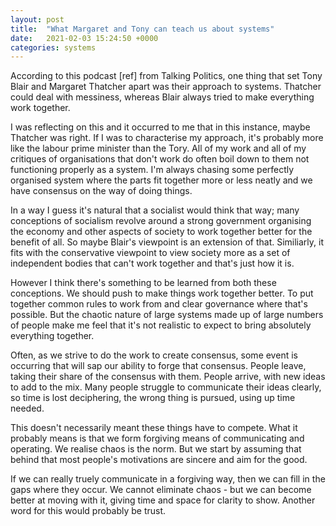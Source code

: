```yaml
---
layout: post
title:  "What Margaret and Tony can teach us about systems"
date:   2021-02-03 15:24:50 +0000
categories: systems
---
```


According to this podcast [ref] from Talking Politics, one thing that set Tony Blair and Margaret Thatcher apart was their approach to systems. Thatcher could deal with messiness, whereas Blair always tried to make everything work together.

I was reflecting on this and it occurred to me that in this instance, maybe Thatcher was right. If I was to characterise my approach, it's probably more like the labour prime minister than the Tory. All of my work and all of my critiques of organisations that don't work do often boil down to them not functioning properly as a system. I'm always chasing some perfectly organised system where the parts fit together more or less neatly and we have consensus on the way of doing things.

In a way I guess it's natural that a socialist would think that way; many conceptions of socialism revolve around a strong government organising the economy and other aspects of society to work together better for the benefit of all. So maybe Blair's viewpoint is an extension of that. Similiarly, it fits with the conservative viewpoint to view society more as a set of independent bodies that can't work together and that's just how it is.

However I think there's something to be learned from both these conceptions. We should push to make things work together better. To put together common rules to work from and clear governance where that's possible. But the chaotic nature of large systems made up of large numbers of people make me feel that it's not realistic to expect to bring absolutely everything together.

Often, as we strive to do the work to create consensus, some event is occurring that will sap our ability to forge that consensus. People leave, taking their share of the consensus with them. People arrive, with new ideas to add to the mix. Many people struggle to communicate their ideas clearly, so time is lost deciphering, the wrong thing is pursued, using up time needed. 

This doesn't necessarily meant these things have to compete. What it probably means is that we form forgiving means of communicating and operating. We realise chaos is the norm. But we start by assuming that behind that most people's motivations are sincere and aim for the good.

If we can really truely communicate in a forgiving way, then we can fill in the gaps where they occur. We cannot eliminate chaos - but we can become better at moving with it, giving time and space for clarity to show. Another word for this would probably be trust.
